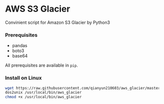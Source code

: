 # AWS S3 Glacier

Convinient script for Amazon S3 Glacier by Python3

### Prerequisites
- pandas
- boto3
- base64

All prerequisites are available in `pip`.

### Install on Linux
```bash
wget https://raw.githubusercontent.com/qianyun210603/aws_glacier/master/aws_glacier.py -O /usr/local/bin/aws_glacier
dos2unix /usr/local/bin/aws_glacier
chmod +x /usr/local/bin/aws_glacier
```



